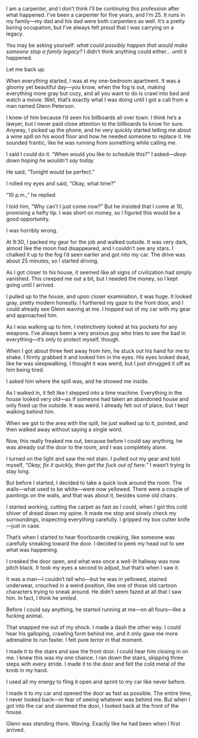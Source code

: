 I am a carpenter, and I don’t think I’ll be continuing this profession after what happened. I’ve been a carpenter for five years, and I’m 25. It runs in my family—my dad and his dad were both carpenters as well. It’s a pretty boring occupation, but I’ve always felt proud that I was carrying on a legacy.

You may be asking yourself: *what could possibly happen that would make someone stop a family legacy?* I didn’t think anything could either… until it happened.

Let me back up.

When everything started, I was at my one-bedroom apartment. It was a gloomy yet beautiful day—you know, when the fog is out, making everything more gray but cozy, and all you want to do is crawl into bed and watch a movie. Well, that’s exactly what I was doing until I got a call from a man named Glenn Peterson.

I knew of him because I’d seen his billboards all over town. I think he’s a lawyer, but I never paid close attention to the billboards to know for sure. Anyway, I picked up the phone, and he very quickly started telling me about a wine spill on his wood floor and how he needed someone to replace it. He sounded frantic, like he was running from something while calling me.

I said I could do it. “When would you like to schedule this?” I asked—*deep down hoping he wouldn’t say today.*

He said, “Tonight would be perfect.”

I rolled my eyes and said, “Okay, what time?”

“10 p.m.,” he replied.

I told him, “Why can’t I just come now?” But he insisted that I come at 10, promising a hefty tip. I was short on money, so I figured this would be a good opportunity.

I was horribly wrong.

At 9:30, I packed my gear for the job and walked outside. It was very dark, almost like the moon had disappeared, and I couldn’t see any stars. I chalked it up to the fog I’d seen earlier and got into my car. The drive was about 25 minutes, so I started driving.

As I got closer to his house, it seemed like all signs of civilization had simply vanished. This creeped me out a bit, but I needed the money, so I kept going until I arrived.

I pulled up to the house, and upon closer examination, it was huge. It looked gray, pretty modern honestly. I furthered my gaze to the front door, and I could already see Glenn waving at me. I hopped out of my car with my gear and approached him.

As I was walking up to him, I instinctively looked at his pockets for any weapons. I’ve always been a very anxious guy who tries to see the bad in everything—it’s only to protect myself, though.

When I got about three feet away from him, he stuck out his hand for me to shake. I firmly grabbed it and looked him in the eyes. His eyes looked dead, like he was sleepwalking. I thought it was weird, but I just shrugged it off as him being tired.

I asked him where the spill was, and he showed me inside.

As I walked in, it felt like I stepped into a time machine. Everything in the house looked very old—as if someone had taken an abandoned house and only fixed up the outside. It was weird. I already felt out of place, but I kept walking behind him.

When we got to the area with the spill, he just walked up to it, pointed, and then walked away without saying a single word.

Now, this really freaked me out, because before I could say anything, he was already out the door to the room, and I was completely alone.

I turned on the light and saw the red stain. I pulled out my gear and told myself, *“Okay, fix it quickly, then get the fuck out of here.”* I wasn’t trying to stay long.

But before I started, I decided to take a quick look around the room. The walls—what used to be white—were now yellowed. There were a couple of paintings on the walls, and that was about it, besides some old chairs.

I started working, cutting the carpet as fast as I could, when I got this cold shiver of dread down my spine. It made me stop and slowly check my surroundings, inspecting everything carefully. I gripped my box cutter knife—just in case.

That’s when I started to hear floorboards creaking, like someone was carefully sneaking toward the door. I decided to peek my head out to see what was happening.

I creaked the door open, and what was once a well-lit hallway was now pitch black. It took my eyes a second to adjust, but that’s when I saw it.

It was a man—I couldn’t tell who—but he was in yellowed, stained underwear, crouched in a weird position, like one of those old cartoon characters trying to sneak around. He didn’t seem fazed at all that I saw him. In fact, I think he *smiled*.

Before I could say anything, he started running at me—on all fours—like a fucking animal.

That snapped me out of my shock. I made a dash the other way. I could hear his galloping, crawling form behind me, and it only gave me more adrenaline to run faster. I felt pure *terror* in that moment.

I made it to the stairs and saw the front door. I could hear him closing in on me. I knew this was my one chance. I ran down the stairs, skipping three steps with every stride. I made it to the door and felt the cold metal of the knob in my hand.

I used all my energy to fling it open and sprint to my car like never before.

I made it to my car and opened the door as fast as possible. The entire time, I never looked back—in fear of seeing whatever was behind me. But when I got into the car and slammed the door, I looked back at the front of the house.

Glenn was standing there. Waving. Exactly like he had been when I first arrived.